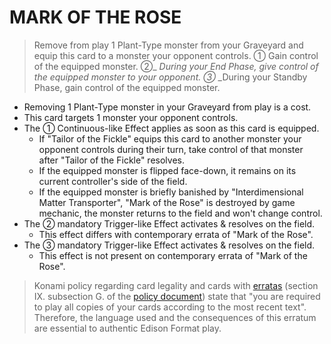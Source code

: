 
# MARK OF THE ROSE
> Remove from play 1 Plant-Type monster from your Graveyard and equip this card to a monster your opponent controls. ① Gain control of the equipped monster. ②_ _During your End Phase, give control of the equipped monster to your opponent. ③_ _During your Standby Phase, gain control of the equipped monster.

*   Removing 1 Plant-Type monster in your Graveyard from play is a cost.
*   This card targets 1 monster your opponent controls.
*   The ① Continuous-like Effect applies as soon as this card is equipped.
    *   If "Tailor of the Fickle" equips this card to another monster your opponent controls during their turn, take control of that monster after "Tailor of the Fickle" resolves.
    *   If the equipped monster is flipped face-down, it remains on its current controller's side of the field.
    *   If the equipped monster is briefly banished by "Interdimensional Matter Transporter", "Mark of the Rose" is destroyed by game mechanic, the monster returns to the field and won't change control.
*   The ② mandatory Trigger-like Effect activates & resolves on the field.
    *   This effect differs with contemporary errata of "Mark of the Rose".
*   The ③ mandatory Trigger-like Effect activates & resolves on the field.
    *   This effect is not present on contemporary errata of "Mark of the Rose".

> Konami policy regarding card legality and cards with [erratas](https://yugipedia.com/wiki/Errata) (section IX. subsection G. of the [policy document](https://img.yugioh-card.com/en/gameplay/penalty_guide/YGOTCG_Policy_v_2_1.pdf)) state that "you are required to play all copies of your cards according to the most recent text". Therefore, the language used and the consequences of this erratum are essential to authentic Edison Format play.

  